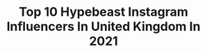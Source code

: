 ---
title: Top 10 Hypebeast Instagram Influencers In United Kingdom In 2021
description: >-
  Find top hypebeast Instagram influencers in United Kingdom in 2021. Most popular hashtags: #hypebeast #streetwear #streetstyle.
platform: Instagram
hits: 137
text_top: See the top-rated Instagram profiles on inBeat.
text_bottom: Our database aggregates 137 Instagram influencers like this in United Kingdom for you to connect with.
profiles:
  - username: "toranorth"
    fullname: >-
      tora northman
    bio: >-
      swedish editor @hypebae/@hypebeast 📍london
    location: "United Kingdom"
    followers: 31070
    engagement: 394
    commentsToLikes: 0.024560
    id: ck6ua0a9e0qcy0j71jg1az8tn
    verified: false
    hashtags: ""
  - username: "mab_shcola"
    fullname: >-
      H Y P E B E A S T 👹
    bio: >-
      📍 Manny/Leeds U.K. ▶️ YouTube: MAB Shcola 🎵 Hypebeast Out Now! 📎 Click the link below
    location: "United Kingdom"
    followers: 5442
    engagement: 736
    commentsToLikes: 0.130852
    id: ckap83iormo4b0i78c60aslwm
    verified: false
    hashtags: "#manchestermusic, #0161, #hypebeast, #ukrap"
  - username: "shaycasanova"
    fullname: >-
      Genuine Still Exists.
    bio: >-
      #thestylistwhopaints 🎨 @abbastanzacollective London based 📍 Guest footwear designer @nike Featured by @hypebeast @reebok @nikebyyouworkshop
    location: "United Kingdom"
    followers: 7181
    engagement: 672
    commentsToLikes: 0.042679
    id: ck6tyifpt3wyp0j71apu5ytmd
    verified: false
    hashtags: "#onepieceanime, #hypebeast, #thestylistwhopaints, #nikebyyou"
  - username: "dzaddy_amore"
    fullname: >-
      DZADDY AMORE
    bio: >-
      🎬Content Creator🇰🇪||@theamorefamily Brand Promoter✨|| Influencer🤝||Award winning🙏 Business📩 theamorefamily1@gmail.com 👇JOIN OUR LARGE FAMILY👇
    location: "United Kingdom"
    followers: 149054
    engagement: 843
    commentsToLikes: 0.021416
    id: ck0tystwpnwel0i199h47o4g8
    verified: false
    hashtags: ""
  - username: "thisisantwon"
    fullname: >-
      Ant
    bio: >-
      Clothes for anime villains 📹 ThisIsAntwon
    location: "United Kingdom"
    followers: 15660
    engagement: 1076
    commentsToLikes: 0.023893
    id: ck8t953c2mx7q0j78h24fdhju
    verified: false
    hashtags: "#streetwear, #wdywt, #veilance, #outfit"
  - username: "offset_cray"
    fullname: >-
      AESTHETICS || STREETWEAR™
    bio: >-
      Aesthetics || Photographer 📷 📍Nairobi, Kenya 🇰🇪📍 📩 for Business,enquiries,outfit,promo
    location: "United Kingdom"
    followers: 58045
    engagement: 455
    commentsToLikes: 0.040649
    id: ck6ucmibgggz30j71kiy3cm10
    verified: false
    hashtags: "#nclgallery, #burberryshirt, #lavishfashion, #homelessfits"
  - username: "ivywongofficial"
    fullname: >-
      Ivy Wong
    bio: >-
      💗 8 yo Actress Model 📺 Vita in Ridley Scott’s #RaisedByWolves @HBOMax ⭐️ Pendra Siliu in @StarWars #RogueOne 🎥 Maleficent2✒️LFCC✒️MCM 👠LFW💗Acc by mum
    location: "United Kingdom"
    followers: 45119
    engagement: 216
    commentsToLikes: 0.076141
    id: ck5zrrxoex5lo0i142wnb1nqq
    verified: false
    hashtags: "#gucci, #weekendmood, #warnermedia, #runwaymodel"
  - username: "nr____g_"
    fullname: >-
      Rob G 🚶🏾‍♂️
    bio: >-
      13/7/2017 🃏🤚🏾 Freelance artist 🇬🇧🎭 (DM for enquiries) shipped worldwide 🌍 I AM - handpainted expert 😎
    location: "United Kingdom"
    followers: 8217
    engagement: 1001
    commentsToLikes: 0.027065
    id: ck0w2vvmpqf760i1916qdh9xk
    verified: false
    hashtags: "#styleblogger, #nr, #hypebeast, #artwork"
  - username: "mzsey"
    fullname: >-
      THE TRUTH
    bio: >-
      Psalms 103 Looking for something? I practice, 🔸PR| 🔸SOCIAL MEDIA MANAGEMENT| 📍Ghana
    location: "United Kingdom"
    followers: 6036
    engagement: 951
    commentsToLikes: 0.075982
    id: ckaorvo9loy9n0i78f5x5moad
    verified: false
    hashtags: "#smile, #instagood, #cute, #gainwithmchina"
  - username: "just_ea"
    fullname: >-
      Edward Allen 📸🎶
    bio: >-
      🇬🇧 🇧🇧 📍London 📸🎥Fashion/ Lifestyle Video-Photographer. Make Music On The Weekends🤷🏾‍♂️ R.i.P Blaine ‘Cadet’ Johnson PRE-SAVE ‘DX3’ HERE! 👇🏽
    location: "United Kingdom"
    followers: 7181
    engagement: 557
    commentsToLikes: 0.116933
    id: ck0tu4mps5m4e0i1967a64bsv
    verified: false
    hashtags: "#mensfashionpost, #mensfashionreport, #backtoschool, #mensfashiondaily"
---